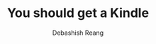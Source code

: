 ---
layout: post
title: "You should get a Kindle"
description: "The case for why you should get yourself a Kindle. You can gift it to others as well!"
author: Debashish Reang
thumbnail: "/assets/images/dp_alt.jpg"
comments: true
tags: [Kindle, Reading]
draft: true
---